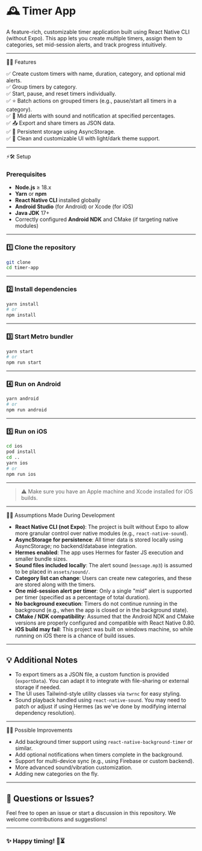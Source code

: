 # 🕰️ Timer App

A feature-rich, customizable timer application built using React Native CLI (without Expo).
This app lets you create multiple timers, assign them to categories, set mid-session alerts, and track progress intuitively.

---

🚀✨ Features

✅ Create custom timers with name, duration, category, and optional mid alerts.  
✅ Group timers by category.  
✅ Start, pause, and reset timers individually.  
✅ ⭐ Batch actions on grouped timers (e.g., pause/start all timers in a category).  
✅ 🔔 Mid alerts with sound and notification at specified percentages.  
✅ 📤 Export and share timers as JSON data.  
✅ 💾 Persistent storage using AsyncStorage.  
✅ 🎨 Clean and customizable UI with light/dark theme support.

---

⚡🛠️ Setup

### Prerequisites

- **Node.js** ≥ 18.x
- **Yarn** or **npm**
- **React Native CLI** installed globally
- **Android Studio** (for Android) or Xcode (for iOS)
- **Java JDK** 17+
- Correctly configured **Android NDK** and CMake (if targeting native modules)

---

### 1️⃣ Clone the repository

```bash
git clone
cd timer-app
```

---

### 2️⃣ Install dependencies

```bash
yarn install
# or
npm install
```

---

### 3️⃣ Start Metro bundler

```bash
yarn start
# or
npm run start
```

---

### 4️⃣ Run on Android

```bash
yarn android
# or
npm run android
```

---

### 5️⃣ Run on iOS

```bash
cd ios
pod install
cd ..
yarn ios
# or
npm run ios
```

---

> ⚠️ Make sure you have an Apple machine and Xcode installed for iOS builds.

---

💭💡 Assumptions Made During Development

- **React Native CLI (not Expo)**: The project is built without Expo to allow more granular control over native modules (e.g., `react-native-sound`).
- **AsyncStorage for persistence**: All timer data is stored locally using AsyncStorage; no backend/database integration.
- **Hermes enabled**: The app uses Hermes for faster JS execution and smaller bundle sizes.
- **Sound files included locally**: The alert sound (`message.mp3`) is assumed to be placed in `assets/sound/`.
- **Category list can change**: Users can create new categories, and these are stored along with the timers.
- **One mid-session alert per timer**: Only a single "mid" alert is supported per timer (specified as a percentage of total duration).
- **No background execution**: Timers do not continue running in the background (e.g., when the app is closed or in the background state).
- **CMake / NDK compatibility**: Assumed that the Android NDK and CMake versions are properly configured and compatible with React Native 0.80.
- **iOS build may fail**: This project was built on windows machine, so while running on iOS there is a chance of build issues.

---

## 💡 Additional Notes

- To export timers as a JSON file, a custom function is provided (`exportData`). You can adapt it to integrate with file-sharing or external storage if needed.
- The UI uses Tailwind-style utility classes via `twrnc` for easy styling.
- Sound playback handled using `react-native-sound`. You may need to patch or adjust if using Hermes (as we've done by modifying internal dependency resolution).

---

🚀🔮 Possible Improvements

- Add background timer support using `react-native-background-timer` or similar.
- Add optional notifications when timers complete in the background.
- Support for multi-device sync (e.g., using Firebase or custom backend).
- More advanced sound/vibration customization.
- Adding new categories on the fly.

---

## 💬 Questions or Issues?

Feel free to open an issue or start a discussion in this repository. We welcome contributions and suggestions!

---

### ✨ Happy timing! 💪⏳
